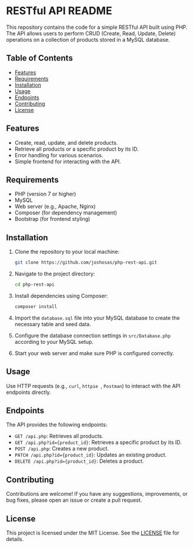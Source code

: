 # RESTful API README

This repository contains the code for a simple RESTful API built using PHP. The API allows users to perform CRUD (Create, Read, Update, Delete) operations on a collection of products stored in a MySQL database.

## Table of Contents

- [Features](#features)
- [Requirements](#requirements)
- [Installation](#installation)
- [Usage](#usage)
- [Endpoints](#endpoints)
- [Contributing](#contributing)
- [License](#license)

## Features

- Create, read, update, and delete products.
- Retrieve all products or a specific product by its ID.
- Error handling for various scenarios.
- Simple frontend for interacting with the API.

## Requirements

- PHP (version 7 or higher)
- MySQL
- Web server (e.g., Apache, Nginx)
- Composer (for dependency management)
- Bootstrap (for frontend styling)

## Installation

1. Clone the repository to your local machine:

   ```bash
   git clone https://github.com/joshosas/php-rest-api.git
   ```

2. Navigate to the project directory:

   ```bash
   cd php-rest-api
   ```

3. Install dependencies using Composer:

   ```bash
   composer install
   ```

4. Import the `database.sql` file into your MySQL database to create the necessary table and seed data.

5. Configure the database connection settings in `src/Database.php` according to your MySQL setup.

6. Start your web server and make sure PHP is configured correctly.

## Usage

Use HTTP requests (e.g., `curl`, `httpie `, `Postman`) to interact with the API endpoints directly.

## Endpoints

The API provides the following endpoints:

- `GET /api.php`: Retrieves all products.
- `GET /api.php?id={product_id}`: Retrieves a specific product by its ID.
- `POST /api.php`: Creates a new product.
- `PATCH /api.php?id={product_id}`: Updates an existing product.
- `DELETE /api.php?id={product_id}`: Deletes a product.

## Contributing

Contributions are welcome! If you have any suggestions, improvements, or bug fixes, please open an issue or create a pull request.

## License

This project is licensed under the MIT License. See the [LICENSE](https://github.com/joshosas/php-rest-api/blob/main/LISCENCE) file for details.
